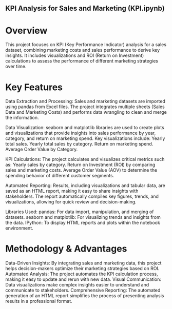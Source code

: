 ## KPI Analysis for Sales and Marketing (KPI.ipynb)

# Overview
This project focuses on KPI (Key Performance Indicator) analysis for a sales dataset, combining marketing costs and sales performance to derive key insights. It includes visualizations and ROI (Return on Investment) calculations to assess the performance of different marketing strategies over time.

# Key Features
Data Extraction and Processing:
Sales and marketing datasets are imported using pandas from Excel files.
The project integrates multiple sheets (Sales Data and Marketing Costs) and performs data wrangling to clean and merge the information.

Data Visualization:
seaborn and matplotlib libraries are used to create plots and visualizations that provide insights into sales performance by year, category, and return on marketing spend.
Key visualizations include:
Yearly total sales.
Yearly total sales by category.
Return on marketing spend.
Average Order Value by Category.

KPI Calculations:
The project calculates and visualizes critical metrics such as:
Yearly sales by category.
Return on Investment (ROI) by comparing sales and marketing costs.
Average Order Value (AOV) to determine the spending behavior of different customer segments.

Automated Reporting:
Results, including visualizations and tabular data, are saved as an HTML report, making it easy to share insights with stakeholders.
The report automatically compiles key figures, trends, and visualizations, allowing for quick review and decision-making.

Libraries Used:
pandas: For data import, manipulation, and merging of datasets.
seaborn and matplotlib: For visualizing trends and insights from the data.
IPython: To display HTML reports and plots within the notebook environment.

# Methodology & Advantages
Data-Driven Insights: By integrating sales and marketing data, this project helps decision-makers optimize their marketing strategies based on ROI.
Automated Analysis: The project automates the KPI calculation process, making it easy to update and rerun with new data.
Visual Communication: Data visualizations make complex insights easier to understand and communicate to stakeholders.
Comprehensive Reporting: The automated generation of an HTML report simplifies the process of presenting analysis results in a professional format.
